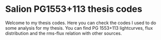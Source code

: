# Salion PG1553+113 thesis codes
Welcome to my thesis codes. 
Here you can check the codes I used to do some analysis for my thesis.
You can find PG 1553+113 lightcurves, flux distribution and the rms-flux relation with other sources.

